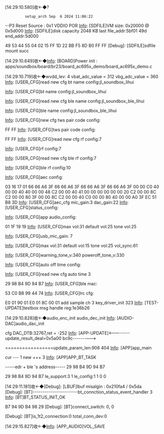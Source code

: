 
[14:29:10.580]收←◆?
~~~~~~~~~~~~~~~~~~~~~~~~~~~~~~~~~~~~~~~~~~~~~~~~~~~
         setup_arch Sep  6 2024 11:06:22 

~~~~~~~~~~~~~~~~~~~~~~~~~~~~~~~~~~~~~~~~~~~~~~~~~~~
--P3 Reset Source : 0x1
VDDIO POR
[Info]: [SDFILE]VM size: 0x20000 @ 0x5d000
[Info]: [SDFILE]disk capacity 2048 KB
last file_addr:5bf01 49d
end_addr:5d000

49 53 44 55 04 02 15 FF 1D 22 BB F5 8D B0 FF FF 
[Debug]: [SDFILE]sdfile mount succ

[14:29:10.649]收←◆[Info]: [BOARD]Power init : apps/soundbox/board/br23/board_ac695x_demo/board_ac695x_demo.c

[14:29:10.719]收←◆wvdd_lev: 4
vbat_adc_value = 312
vbg_adc_value = 360
[Info]: [USER_CFG]read new cfg bt name config:jl_soundbox_lihui

[Info]: [USER_CFG]bt name config:jl_soundbox_lihui

[Info]: [USER_CFG]read new cfg ble name config:jl_soundbox_ble_lihui

[Info]: [USER_CFG]ble name config:jl_soundbox_ble_lihui

[Info]: [USER_CFG]new cfg tws pair code config:


FF FF 
[Info]: [USER_CFG]tws pair code config:


FF FF 
[Info]: [USER_CFG]read new cfg rf config:7

[Info]: [USER_CFG]rf config:7

[Info]: [USER_CFG]read new cfg ble rf config:7

[Info]: [USER_CFG]ble rf config:10

[Info]: [USER_CFG]aec config:


03 16 17 01 66 66 A6 3F 66 66 A6 3F 66 66 A6 3F 
66 66 A6 3F 00 00 C0 40 00 00 40 40 00 00 48 C2 
00 00 40 41 00 00 00 00 00 00 20 C2 00 00 8C C2 
00 00 80 3F 00 00 8C C2 00 00 40 C0 00 00 80 40 
00 00 A0 3F EC 51 B8 3D 
[Info]: [USER_CFG]aec_cfg mic_gain:3 dac_gain:22
[Info]: [USER_CFG]status_config:

[Info]: [USER_CFG]app audio_config:


01 1F 19 19 
[Info]: [USER_CFG]max vol:31 default vol:25 tone vol:25

[Info]: [USER_CFG]usb_mic_gain: 7

[Info]: [USER_CFG]max vol:31 default vol:15 tone vol:25 vol_sync:61

[Info]: [USER_CFG]warning_tone_v:340 poweroff_tone_v:330

[Info]: [USER_CFG]auto off time config:

[Info]: [USER_CFG]read new cfg auto time 3

[Info]: [USER_CFG]auto_off_time:180

[Info]: [USER_CFG]mac:

29 98 B4 9D 94 B7 
[Info]: [USER_CFG]ble mac:

53 C0 B8 99 44 74 
[Info]: [USER_CFG]lrc cfg:

E0 01 90 01 E0 01 8C 00 01 
add sample ch 3
key_driver_init 323
[Info]: [TEST-UPDATE]testbox msg handle reg:1e36b26


[14:29:10.828]收←◆audio_enc_init
audio_dec_init
[Info]: [AUDIO-DAC]audio_dac_init

cfg DAC_DTB:32767,ret = -252
[Info]: [APP-UPDATE]<--------update_result_deal=0x5a00 bc9c--------->

=================update_param_len:908 404
[Info]: [APP]app_main

[Info]: [APP]APP_POWERON_TASK 

cur --- 1 
new +++ 3 
[Info]: [APP]APP_BT_TASK 


-----edr + ble 's address-----
29 98 B4 9D 94 B7 

29 98 B4 9D 94 B7 
le_support:3 1
le_config:1 1 0 0

[14:29:11.181]收←◆[Debug]: [LBUF]lbuf misalgin : 0x210fa4 / 0x5da
[Debug]: [BT]-----------------------bt_connction_status_event_handler 3
[Info]: [BT]BT_STATUS_INIT_OK


B7 94 9D B4 98 29 
[Debug]: [BT]connect_switch: 0, 0

[Debug]: [BT]is_1t2_connection:0 	 total_conn_dev:0


[14:29:15.827]收←◆[Info]: [APP_AUDIO]VOL_SAVE

